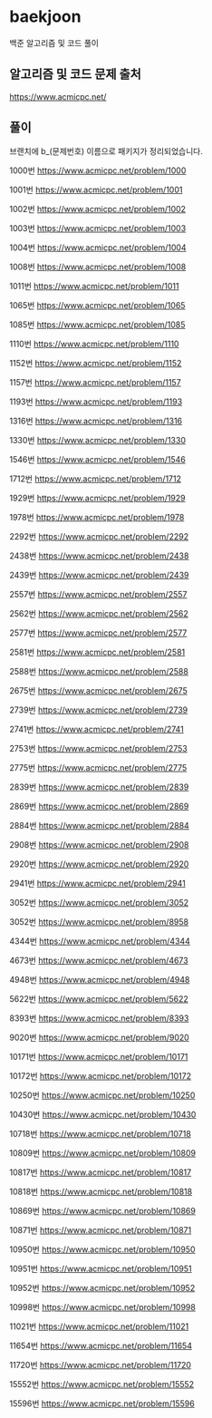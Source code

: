 # baekjoon
백준 알고리즘 및 코드 풀이

## 알고리즘 및 코드 문제 출처 
https://www.acmicpc.net/

## 풀이
브랜치에 b_(문제번호) 이름으로 패키지가 정리되었습니다.

1000번
https://www.acmicpc.net/problem/1000

1001번
https://www.acmicpc.net/problem/1001

1002번
https://www.acmicpc.net/problem/1002

1003번
https://www.acmicpc.net/problem/1003

1004번
https://www.acmicpc.net/problem/1004

1008번
https://www.acmicpc.net/problem/1008

1011번
https://www.acmicpc.net/problem/1011

1065번
https://www.acmicpc.net/problem/1065

1085번
https://www.acmicpc.net/problem/1085

1110번
https://www.acmicpc.net/problem/1110

1152번
https://www.acmicpc.net/problem/1152

1157번
https://www.acmicpc.net/problem/1157

1193번
https://www.acmicpc.net/problem/1193

1316번
https://www.acmicpc.net/problem/1316

1330번
https://www.acmicpc.net/problem/1330

1546번
https://www.acmicpc.net/problem/1546

1712번
https://www.acmicpc.net/problem/1712

1929번
https://www.acmicpc.net/problem/1929

1978번
https://www.acmicpc.net/problem/1978

2292번
https://www.acmicpc.net/problem/2292

2438번
https://www.acmicpc.net/problem/2438

2439번
https://www.acmicpc.net/problem/2439

2557번
https://www.acmicpc.net/problem/2557

2562번
https://www.acmicpc.net/problem/2562

2577번
https://www.acmicpc.net/problem/2577

2581번
https://www.acmicpc.net/problem/2581

2588번
https://www.acmicpc.net/problem/2588

2675번
https://www.acmicpc.net/problem/2675

2739번
https://www.acmicpc.net/problem/2739

2741번
https://www.acmicpc.net/problem/2741

2753번
https://www.acmicpc.net/problem/2753

2775번
https://www.acmicpc.net/problem/2775

2839번
https://www.acmicpc.net/problem/2839

2869번
https://www.acmicpc.net/problem/2869

2884번
https://www.acmicpc.net/problem/2884

2908번
https://www.acmicpc.net/problem/2908

2920번
https://www.acmicpc.net/problem/2920

2941번
https://www.acmicpc.net/problem/2941

3052번
https://www.acmicpc.net/problem/3052

3052번
https://www.acmicpc.net/problem/8958

4344번
https://www.acmicpc.net/problem/4344

4673번
https://www.acmicpc.net/problem/4673

4948번
https://www.acmicpc.net/problem/4948

5622번
https://www.acmicpc.net/problem/5622

8393번
https://www.acmicpc.net/problem/8393

9020번
https://www.acmicpc.net/problem/9020

10171번
https://www.acmicpc.net/problem/10171

10172번
https://www.acmicpc.net/problem/10172

10250번
https://www.acmicpc.net/problem/10250

10430번
https://www.acmicpc.net/problem/10430

10718번
https://www.acmicpc.net/problem/10718

10809번
https://www.acmicpc.net/problem/10809

10817번
https://www.acmicpc.net/problem/10817

10818번
https://www.acmicpc.net/problem/10818

10869번
https://www.acmicpc.net/problem/10869

10871번
https://www.acmicpc.net/problem/10871

10950번
https://www.acmicpc.net/problem/10950

10951번
https://www.acmicpc.net/problem/10951

10952번
https://www.acmicpc.net/problem/10952

10998번
https://www.acmicpc.net/problem/10998

11021번
https://www.acmicpc.net/problem/11021

11654번
https://www.acmicpc.net/problem/11654

11720번
https://www.acmicpc.net/problem/11720

15552번
https://www.acmicpc.net/problem/15552

15596번
https://www.acmicpc.net/problem/15596
